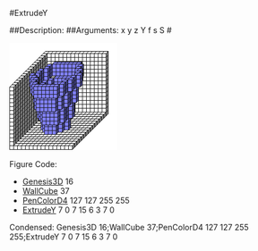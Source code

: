 #ExtrudeY

##Description: <x> <y1> <z> <y2> <Shape> <StartScale> <StopScale> <Skips>
##Arguments: x y z Y f s S #

![](ExtrudeY.png)

Figure Code:
- [Genesis3D](Genesis3D.md) 16
- [WallCube](WallCube.md) 37
- [PenColorD4](PenColorD4.md) 127 127 255 255
- [ExtrudeY](ExtrudeY.md) 7 0 7 15 6 3 7 0

Condensed: Genesis3D 16;WallCube 37;PenColorD4 127 127 255 255;ExtrudeY 7 0 7 15 6 3 7 0

